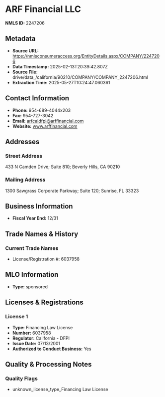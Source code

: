 # ARF Financial LLC

**NMLS ID:** 2247206

## Metadata
- **Source URL:** https://nmlsconsumeraccess.org/EntityDetails.aspx/COMPANY/2247206
- **Data Timestamp:** 2025-02-13T20:39:42.807Z
- **Source File:** drive/data_/california/90210/COMPANY/COMPANY_2247206.html
- **Extraction Time:** 2025-05-27T10:24:47.060361

## Contact Information
- **Phone:** 954-689-4044x203
- **Fax:** 954-727-3042
- **Email:** arfcaldfpi@arffinancial.com
- **Website:** www.arffinancial.com

## Addresses
### Street Address
433 N Camden Drive; Suite 810; Beverly Hills, CA 90210

### Mailing Address
1300 Sawgrass Corporate Parkway; Suite 120; Sunrise, FL 33323

## Business Information
- **Fiscal Year End:** 12/31

## Trade Names & History
### Current Trade Names
- License/Registration #: 6037958

## MLO Information
- **Type:** sponsored

## Licenses & Registrations

### License 1
- **Type:** Financing Law License
- **Number:** 6037958
- **Regulator:** California - DFPI
- **Issue Date:** 07/13/2001
- **Authorized to Conduct Business:** Yes

## Quality & Processing Notes
### Quality Flags
- unknown_license_type_Financing Law License
